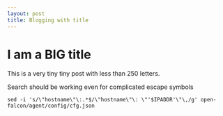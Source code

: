 ```yaml
---
layout: post
title: Blogging with title
---
```


# I am a BIG title

This is a very tiny tiny post with less than 250 letters.

Search should be working even for complicated escape symbols

```
sed -i 's/\"hostname\"\:.*$/\"hostname\"\: \"'$IPADDR'\"\,/g' open-falcon/agent/config/cfg.json
```
